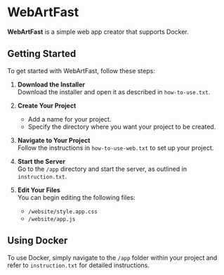 # WebArtFast

**WebArtFast** is a simple web app creator that supports Docker.

## Getting Started

To get started with WebArtFast, follow these steps:

1. **Download the Installer**  
   Download the installer and open it as described in `how-to-use.txt`.

2. **Create Your Project**  
   - Add a name for your project.
   - Specify the directory where you want your project to be created.

3. **Navigate to Your Project**  
   Follow the instructions in `how-to-use-web.txt` to set up your project.

4. **Start the Server**  
   Go to the `/app` directory and start the server, as outlined in `instruction.txt`.

5. **Edit Your Files**  
   You can begin editing the following files:
   - `/website/style.app.css`
   - `/website/app.js`

## Using Docker

To use Docker, simply navigate to the `/app` folder within your project and refer to `instruction.txt` for detailed instructions.